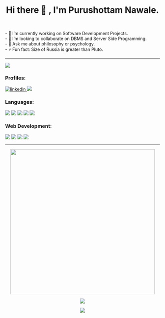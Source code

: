 <h1 align="center">Hi there 👋 , I'm Purushottam Nawale. </h1><br>

<p>
- 🔭 I’m currently working on Software Development Projects.<br>
- 🤔 I’m looking to collaborate on DBMS and Server Side Programming.<br>
- 💬 Ask me about philosophy or psychology.<br>
- ⚡ Fun fact: Size of Russia is greater than Pluto.<br>
</p>
<hr>

![](https://komarev.com/ghpvc/?username=purushottamnawale)

<div>
<h3>Profiles:</h3>
<a href="https://www.linkedin.com/in/purushottamnawale/" target="_blank" rel="noreferrer"  > <img src="https://img.shields.io/badge/LinkedIn-0077B5?style=for-the-badge&logo=linkedin&logoColor=white" alt="linkedin"/> </a>
<a href="https://www.linkedin.com/in/purushottamnawale/" target="_blank" rel="noreferrer"  > <img src="https://img.shields.io/badge/Kaggle-20BEFF?style=for-the-badge&logo=Kaggle&logoColor=white"/> </a> 


</br>

</div>

<div>
<h3>Languages:</h3>
  <img src=https://img.shields.io/badge/C-00599C?style=for-the-badge&logo=c&logoColor=white>
  <img src=https://img.shields.io/badge/C%2B%2B-00599C?style=for-the-badge&logo=c%2B%2B&logoColor=white>
  <img src=https://img.shields.io/badge/Java-ED8B00?style=for-the-badge&logo=openjdk&logoColor=white>
  <img src=https://img.shields.io/badge/Python-3776AB?style=for-the-badge&logo=python&logoColor=white>
  <img src=https://img.shields.io/badge/JavaScript-F7DF1E?style=for-the-badge&logo=javascript&logoColor=black>
</div>


<div>
<h3>Web Development:</h3>
  <img src=https://img.shields.io/badge/HTML5-E34F26?style=for-the-badge&logo=html5&logoColor=white>
  <img src=https://img.shields.io/badge/CSS3-1572B6?style=for-the-badge&logo=css3&logoColor=white>
  <img src=https://img.shields.io/badge/PHP-777BB4?style=for-the-badge&logo=php&logoColor=white>
  <img src=https://img.shields.io/badge/React-20232A?style=for-the-badge&logo=react&logoColor=61DAFB>
</div>
<hr>




<p align="center"><img src="https://github-readme-stats.vercel.app/api?username=purushottamnawale&show_icons=true&locale=en&count_private=true&theme=tokyonight" width="470"/></P>
<p align="center"><img  src="https://github-readme-streak-stats.herokuapp.com/?user=purushottamnawale&theme=tokyonight"/></p>
<p align="center"><img src="https://github-readme-stats.vercel.app/api/top-langs/?username=purushottamnawale&layout=compact&exclude_repo=PPL_Assignments&theme=tokyonight"/></p>






<!-- ### Hi there 👋 -->

<!--
**purushottamnawale/purushottamnawale** is a ✨ _special_ ✨ repository because its `README.md` (this file) appears on your GitHub profile.

Here are some ideas to get you started:

- 🔭 I’m currently working on Software Development Projects.
- 🌱 I’m currently learning Data Structure & Algorithms.
- 👯 I’m looking to collaborate on Web Development Projects.
- 🤔 I’m looking for help with DBMS and server side programming.
- 💬 Ask me about philosophy or psychology.
- 📫 How to reach me: nawalepurushottam@gmail.com
- 😄 Pronouns: 
- ⚡ Fun fact: Size of Russia is greater than Pluto.
-->
